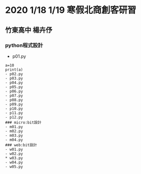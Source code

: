 # 2020 1/18 1/19 寒假北商創客研習
## 竹東高中 楊卉伃

### python程式設計
- p01.py
```
a=10
print(a)
- p02.py
- p03.py
- p04.py
- p05.py
- p06.py
- p07.py
- p08.py
- p09.py
- p10.py
- p11.py
- p12.py
### micro:bit設計
- m01.py
- m02.py
- m03.py
- m04.py
### web:bit設計 
- w01.py
- w02.py
* w03.py
- w04.py
- w05.py
